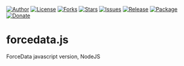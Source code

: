 
[![Author](https://img.shields.io/badge/author-9r3i-lightgrey.svg)](https://github.com/9r3i)
[![License](https://img.shields.io/github/license/9r3i/forcedata.js.svg)](https://github.com/9r3i/forcedata.js/blob/master/LICENSE)
[![Forks](https://img.shields.io/github/forks/9r3i/forcedata.js.svg)](https://github.com/9r3i/forcedata.js/network)
[![Stars](https://img.shields.io/github/stars/9r3i/forcedata.js.svg)](https://github.com/9r3i/forcedata.js/stargazers)
[![Issues](https://img.shields.io/github/issues/9r3i/forcedata.js.svg)](https://github.com/9r3i/forcedata.js/issues)
[![Release](https://img.shields.io/github/release/9r3i/forcedata.js.svg)](https://github.com/9r3i/forcedata.js/releases)
[![Package](https://img.shields.io/npm/v/@9r3i/forcedata.svg?label=npm)](https://www.npmjs.com/package/@9r3i/forcedata)
[![Donate](https://img.shields.io/badge/donate-paypal-orange.svg)](https://paypal.me/9r3i)


# forcedata.js
ForceData javascript version, NodeJS

